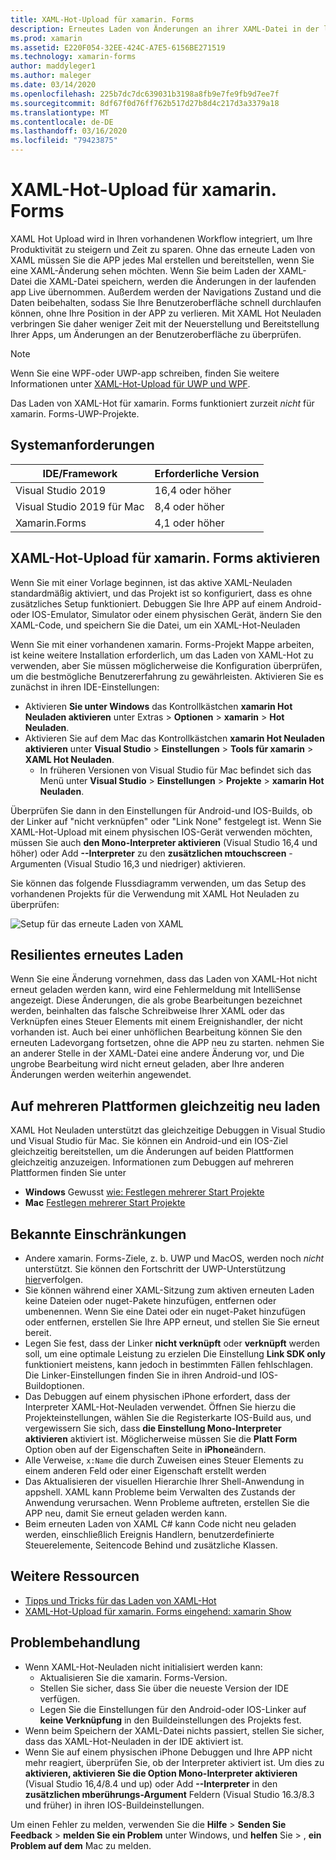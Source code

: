 ```yaml
---
title: XAML-Hot-Upload für xamarin. Forms
description: Erneutes Laden von Änderungen an ihrer XAML-Datei in der laufenden Anwendung, damit Sie Ihr xamarin. Forms-Projekt nicht nach jeder XAML-Änderung erstellen müssen.
ms.prod: xamarin
ms.assetid: E220F054-32EE-424C-A7E5-6156BE271519
ms.technology: xamarin-forms
author: maddyleger1
ms.author: maleger
ms.date: 03/14/2020
ms.openlocfilehash: 225b7dc7dc639031b3198a8fb9e7fe9fb9d7ee7f
ms.sourcegitcommit: 8df67f0d76ff762b517d27b8d4c217d3a3379a18
ms.translationtype: MT
ms.contentlocale: de-DE
ms.lasthandoff: 03/16/2020
ms.locfileid: "79423875"
---
```

# <a name="xaml-hot-reload-for-xamarinforms"></a>XAML-Hot-Upload für xamarin. Forms

XAML Hot Upload wird in Ihren vorhandenen Workflow integriert, um Ihre Produktivität zu steigern und Zeit zu sparen. Ohne das erneute Laden von XAML müssen Sie die APP jedes Mal erstellen und bereitstellen, wenn Sie eine XAML-Änderung sehen möchten. Wenn Sie beim Laden der XAML-Datei die XAML-Datei speichern, werden die Änderungen in der laufenden app Live übernommen. Außerdem werden der Navigations Zustand und die Daten beibehalten, sodass Sie Ihre Benutzeroberfläche schnell durchlaufen können, ohne Ihre Position in der APP zu verlieren. Mit XAML Hot Neuladen verbringen Sie daher weniger Zeit mit der Neuerstellung und Bereitstellung Ihrer Apps, um Änderungen an der Benutzeroberfläche zu überprüfen.

> [!NOTE]
> Wenn Sie eine WPF-oder UWP-app schreiben, finden Sie weitere Informationen unter [XAML-Hot-Upload für UWP und WPF](/visualstudio/debugger/xaml-hot-reload).
>
> Das Laden von XAML-Hot für xamarin. Forms funktioniert zurzeit _nicht_ für xamarin. Forms-UWP-Projekte.

## <a name="system-requirements"></a>Systemanforderungen

| IDE/Framework | Erforderliche Version |
|------|------------------|
|Visual Studio 2019 | 16,4 oder höher
Visual Studio 2019 für Mac | 8,4 oder höher
Xamarin.Forms | 4,1 oder höher

## <a name="enable-xaml-hot-reload-for-xamarinforms"></a>XAML-Hot-Upload für xamarin. Forms aktivieren

Wenn Sie mit einer Vorlage beginnen, ist das aktive XAML-Neuladen standardmäßig aktiviert, und das Projekt ist so konfiguriert, dass es ohne zusätzliches Setup funktioniert. Debuggen Sie Ihre APP auf einem Android-oder IOS-Emulator, Simulator oder einem physischen Gerät, ändern Sie den XAML-Code, und speichern Sie die Datei, um ein XAML-Hot-Neuladen

Wenn Sie mit einer vorhandenen xamarin. Forms-Projekt Mappe arbeiten, ist keine weitere Installation erforderlich, um das Laden von XAML-Hot zu verwenden, aber Sie müssen möglicherweise die Konfiguration überprüfen, um die bestmögliche Benutzererfahrung zu gewährleisten. Aktivieren Sie es zunächst in ihren IDE-Einstellungen:

* Aktivieren **Sie unter Windows** das Kontrollkästchen **xamarin Hot Neuladen aktivieren** unter Extras > **Optionen** > **xamarin** > **Hot Neuladen**.
* Aktivieren Sie auf dem Mac das Kontrollkästchen **xamarin Hot Neuladen aktivieren** unter **Visual Studio** > **Einstellungen** > **Tools für xamarin** > **XAML Hot Neuladen**.
  * In früheren Versionen von Visual Studio für Mac befindet sich das Menü unter **Visual Studio** > **Einstellungen** > **Projekte** > **xamarin Hot Neuladen**.

Überprüfen Sie dann in den Einstellungen für Android-und IOS-Builds, ob der Linker auf "nicht verknüpfen" oder "Link None" festgelegt ist. Wenn Sie XAML-Hot-Upload mit einem physischen IOS-Gerät verwenden möchten, müssen Sie auch **den Mono-Interpreter aktivieren** (Visual Studio 16,4 und höher) oder Add **--Interpreter** zu den **zusätzlichen mtouchscreen** -Argumenten (Visual Studio 16,3 und niedriger) aktivieren.

Sie können das folgende Flussdiagramm verwenden, um das Setup des vorhandenen Projekts für die Verwendung mit XAML Hot Neuladen zu überprüfen:

![Setup für das erneute Laden von XAML](hot-reload-images/hotreloadflowchart.png "Flussdiagramm für das XAML-Hot-Setup")

## <a name="resilient-reloading"></a>Resilientes erneutes Laden

Wenn Sie eine Änderung vornehmen, dass das Laden von XAML-Hot nicht erneut geladen werden kann, wird eine Fehlermeldung mit IntelliSense angezeigt. Diese Änderungen, die als grobe Bearbeitungen bezeichnet werden, beinhalten das falsche Schreibweise Ihrer XAML oder das Verknüpfen eines Steuer Elements mit einem Ereignishandler, der nicht vorhanden ist. Auch bei einer unhöflichen Bearbeitung können Sie den erneuten Ladevorgang fortsetzen, ohne die APP neu zu starten. nehmen Sie an anderer Stelle in der XAML-Datei eine andere Änderung vor, und Die ungrobe Bearbeitung wird nicht erneut geladen, aber Ihre anderen Änderungen werden weiterhin angewendet.

## <a name="reload-on-multiple-platforms-at-once"></a>Auf mehreren Plattformen gleichzeitig neu laden

XAML Hot Neuladen unterstützt das gleichzeitige Debuggen in Visual Studio und Visual Studio für Mac. Sie können ein Android-und ein IOS-Ziel gleichzeitig bereitstellen, um die Änderungen auf beiden Plattformen gleichzeitig anzuzeigen. Informationen zum Debuggen auf mehreren Plattformen finden Sie unter
* **Windows** Gewusst [wie: Festlegen mehrerer Start Projekte](https://docs.microsoft.com/visualstudio/ide/how-to-set-multiple-startup-projects?view=vs-2019)
* **Mac** [Festlegen mehrerer Start Projekte](https://docs.microsoft.com/visualstudio/mac/set-startup-projects?view=vsmac-2019)

## <a name="known-limitations"></a>Bekannte Einschränkungen

* Andere xamarin. Forms-Ziele, z. b. UWP und MacOS, werden noch *nicht* unterstützt. Sie können den Fortschritt der UWP-Unterstützung [hier](https://developercommunity.visualstudio.com/idea/661682/xaml-hot-reload-for-xamarinforms-on-uwp.html)verfolgen.
* Sie können während einer XAML-Sitzung zum aktiven erneuten Laden keine Dateien oder nuget-Pakete hinzufügen, entfernen oder umbenennen. Wenn Sie eine Datei oder ein nuget-Paket hinzufügen oder entfernen, erstellen Sie Ihre APP erneut, und stellen Sie Sie erneut bereit.
* Legen Sie fest, dass der Linker **nicht verknüpft** oder **verknüpft** werden soll, um eine optimale Leistung zu erzielen Die Einstellung **Link SDK only** funktioniert meistens, kann jedoch in bestimmten Fällen fehlschlagen. Die Linker-Einstellungen finden Sie in ihren Android-und IOS-Buildoptionen.
* Das Debuggen auf einem physischen iPhone erfordert, dass der Interpreter XAML-Hot-Neuladen verwendet. Öffnen Sie hierzu die Projekteinstellungen, wählen Sie die Registerkarte IOS-Build aus, und vergewissern Sie sich, dass **die Einstellung Mono-Interpreter aktivieren** aktiviert ist. Möglicherweise müssen Sie die **Platt Form** Option oben auf der Eigenschaften Seite in **iPhone**ändern.
* Alle Verweise, `x:Name` die durch Zuweisen eines Steuer Elements zu einem anderen Feld oder einer Eigenschaft erstellt werden
* Das Aktualisieren der visuellen Hierarchie Ihrer Shell-Anwendung in appshell. XAML kann Probleme beim Verwalten des Zustands der Anwendung verursachen. Wenn Probleme auftreten, erstellen Sie die APP neu, damit Sie erneut geladen werden kann.
* Beim erneuten Laden von XAML C# kann Code nicht neu geladen werden, einschließlich Ereignis Handlern, benutzerdefinierte Steuerelemente, Seitencode Behind und zusätzliche Klassen.

## <a name="more-resources"></a>Weitere Ressourcen

* [Tipps und Tricks für das Laden von XAML-Hot](https://devblogs.microsoft.com/xamarin/tips-tricks-xaml-hot-reload/)
* [XAML-Hot-Upload für xamarin. Forms eingehend: xamarin Show](https://www.youtube.com/watch?v=crhjjPjzknk)

## <a name="troubleshooting"></a>Problembehandlung

* Wenn XAML-Hot-Neuladen nicht initialisiert werden kann:
  * Aktualisieren Sie die xamarin. Forms-Version.
  * Stellen Sie sicher, dass Sie über die neueste Version der IDE verfügen.
  * Legen Sie die Einstellungen für den Android-oder IOS-Linker auf **keine Verknüpfung** in den Buildeinstellungen des Projekts fest.
* Wenn beim Speichern der XAML-Datei nichts passiert, stellen Sie sicher, dass das XAML-Hot-Neuladen in der IDE aktiviert ist.
* Wenn Sie auf einem physischen iPhone Debuggen und Ihre APP nicht mehr reagiert, überprüfen Sie, ob der Interpreter aktiviert ist. Um dies zu **aktivieren, aktivieren Sie die Option Mono-Interpreter aktivieren** (Visual Studio 16,4/8.4 und up) oder Add **--Interpreter** in den **zusätzlichen mberührungs-Argument** Feldern (Visual Studio 16.3/8.3 und früher) in ihren IOS-Buildeinstellungen.

Um einen Fehler zu melden, verwenden Sie die **Hilfe** > **Senden Sie Feedback** > **melden Sie ein Problem** unter Windows, und **helfen** Sie > , **ein Problem auf dem** Mac zu melden.
